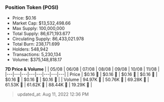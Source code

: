 
  ### Position Token (POSI)
  - Price: $0.16
  - Market Cap: $13,532,498.66
  - Max Supply: 100,000,000
  - Total Supply: 86,671,193.677
  - Circulating Supply: 86,433,021.978
  - Total Burn: 238,171.699
  - Holders: 548,942
  - Transactions: 5,230,134
  - Volume: $375,148,818.17

  **7D Price & Volume**
  | | 05&#x2F;08 | 06&#x2F;08 | 07&#x2F;08 | 08&#x2F;08 | 09&#x2F;08 | 10&#x2F;08 | 11&#x2F;08 |
  |---|---|---|---|---|---|---|---|
  | Price | $0.16 🚀 | $0.16 🔻 | $0.16 🔻 | $0.16 🚀 | $0.16 🔻 | $0.16 🚀 | $0.16 🔻 |
  | Volume | 94.97K 🔻 | 50.76K 🔻 | 69.28K 🚀 | 61.53K 🔻 | 61.62K 🚀 | 88.44K 🚀 | 19.29K 🔻 |

  > updated_at: Aug 11, 2022 12:36 PM
